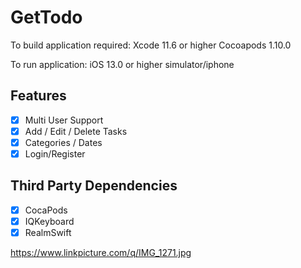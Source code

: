 # GetTodo

To build application required:
Xcode 11.6 or higher 
Cocoapods 1.10.0

To run application:
iOS 13.0 or higher simulator/iphone

## Features

- [x] Multi User Support
- [x] Add / Edit / Delete Tasks
- [x] Categories / Dates
- [x] Login/Register

## Third Party Dependencies

- [x] CocaPods
- [x] IQKeyboard
- [x] RealmSwift

https://www.linkpicture.com/q/IMG_1271.jpg
